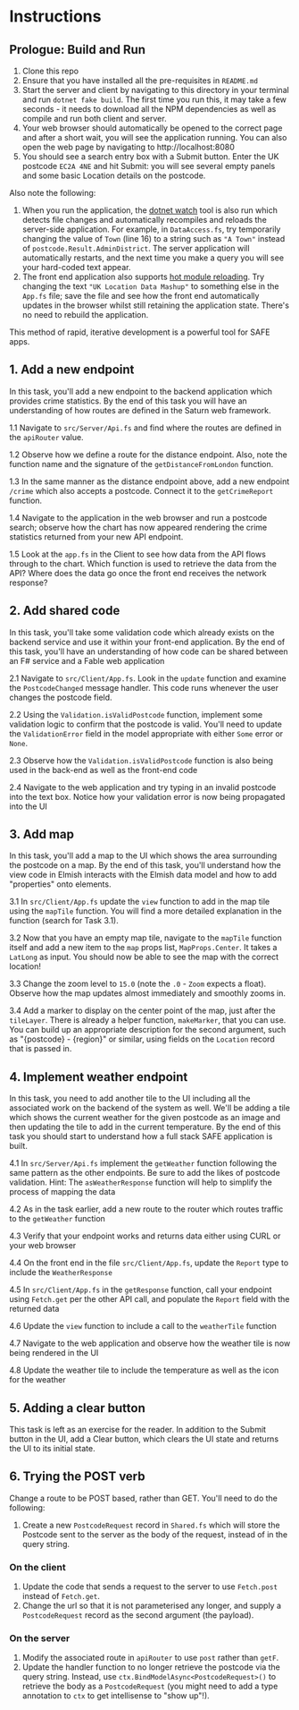 # Instructions

## Prologue: Build and Run
1. Clone this repo
1. Ensure that you have installed all the pre-requisites in `README.md`
1. Start the server and client by navigating to this directory in your terminal and run `dotnet fake build`. The first time you run this, it may take a few seconds - it needs to download all the NPM dependencies as well as compile and run both client and server.
1. Your web browser should automatically be opened to the correct page and after a short wait, you will see the application running. You can also open the web page by navigating to http://localhost:8080
1. You should see a search entry box with a Submit button. Enter the UK postcode `EC2A 4NE` and hit Submit: you will see several empty panels and some basic Location details on the postcode.

Also note the following:

1. When you run the application, the [dotnet watch](https://docs.microsoft.com/en-us/aspnet/core/tutorials/dotnet-watch) tool is also run which detects file changes and automatically recompiles and reloads the server-side application. For example, in `DataAccess.fs`, try temporarily changing the value of `Town` (line 16) to a string such as `"A Town"` instead of `postcode.Result.AdminDistrict`. The server  application will automatically restarts, and the next time you make a query you will see your hard-coded text appear.
1. The front end application also supports [hot module reloading](https://webpack.js.org/concepts/hot-module-replacement/). Try changing the text `"UK Location Data Mashup"` to something else in the `App.fs` file; save the file and see how the front end automatically updates in the browser whilst still retaining the application state. There's no need to rebuild the application.

This method of rapid, iterative development is a powerful tool for SAFE apps.

## 1. Add a new endpoint
In this task, you'll add a new endpoint to the backend application which provides crime statistics. By the end of this task you will have an understanding of how routes are defined in the Saturn web framework.

1.1 Navigate to `src/Server/Api.fs` and find where the routes are defined in the `apiRouter` value.

1.2 Observe how we define a route for the distance endpoint. Also, note the function name and the signature of the `getDistanceFromLondon` function.

1.3 In the same manner as the distance endpoint above, add a new endpoint `/crime` which also accepts a postcode. Connect it to the `getCrimeReport` function.

1.4 Navigate to the application in the web browser and run a postcode search; observe how the chart has now appeared rendering the crime statistics returned from your new API endpoint.

1.5 Look at the `app.fs` in the Client to see how data from the API flows through to the chart. Which function is used to retrieve the data from the API? Where does the data go once the front end receives the network response?

## 2. Add shared code

In this task, you'll take some validation code which already exists on the backend service and use it within your front-end application. By the end of this task, you'll have an understanding of how code can be shared between an F# service and a Fable web application

2.1 Navigate to `src/Client/App.fs`. Look in the `update` function and examine the `PostcodeChanged` message handler. This code runs whenever the user changes the postcode field.

2.2 Using the `Validation.isValidPostcode` function, implement some validation logic to confirm that the postcode is valid. You'll need to update the `ValidationError` field in the model appropriate with either `Some` error or `None`.

2.3 Observe how the `Validation.isValidPostcode` function is also being used in the back-end as well as the front-end code

2.4 Navigate to the web application and try typing in an invalid postcode into the text box. Notice how your validation error is now being propagated into the UI

## 3. Add map

In this task, you'll add a map to the UI which shows the area surrounding the postcode on a map. By the end of this task, you'll understand how the view code in Elmish interacts with the Elmish data model and how to add "properties" onto elements.

3.1 In `src/Client/App.fs` update the `view` function to add in the map tile using the `mapTile` function. You will find a more detailed explanation in the function (search for Task 3.1).

3.2 Now that you have an empty map tile, navigate to the `mapTile` function itself and add a new item to the `map` props list, `MapProps.Center`. It takes a `LatLong` as input. You should now be able to see the map with the correct location!

3.3 Change the zoom level to `15.0` (note the `.0` - `Zoom` expects a float). Observe how the map updates almost immediately and smoothly zooms in.

3.4 Add a marker to display on the center point of the map, just after the `tileLayer`. There is already a helper function, `makeMarker`, that you can use. You can build up an appropriate description for the second argument, such as "{postcode} - {region}" or similar, using fields on the `Location` record that is passed in.

## 4. Implement weather endpoint

In this task, you need to add another tile to the UI including all the associated work on the backend of the system as well. We'll be adding a tile which shows the current weather for the given postcode as an image and then updating the tile to add in the current temperature. By the end of this task you should start to understand how a full stack SAFE application is built.

4.1 In `src/Server/Api.fs` implement the `getWeather` function following the same pattern as the other endpoints. Be sure to add the likes of postcode validation. Hint: The `asWeatherResponse` function will help to simplify the process of mapping the data

4.2 As in the task earlier, add a new route to the router which routes traffic to the `getWeather` function

4.3 Verify that your endpoint works and returns data either using CURL or your web browser

4.4 On the front end in the file `src/Client/App.fs`, update the `Report` type to include the `WeatherResponse`

4.5 In `src/Client/App.fs` in the `getResponse` function, call your endpoint using `Fetch.get` per the other API call, and populate the `Report` field with the returned data

4.6 Update the `view` function to include a call to the `weatherTile` function

4.7 Navigate to the web application and observe how the weather tile is now being rendered in the UI

4.8 Update the weather tile to include the temperature as well as the icon for the weather

## 5. Adding a clear button

This task is left as an exercise for the reader. In addition to the Submit button in the UI, add a Clear button, which clears the UI state and returns the UI to its initial state.

## 6. Trying the POST verb

Change a route to be POST based, rather than GET. You'll need to do the following:

1. Create a new `PostcodeRequest` record in `Shared.fs` which will store the Postcode sent to the server as the body of the request, instead of in the query string.

### On the client
1. Update the code that sends a request to the server to use `Fetch.post` instead of `Fetch.get`.
1. Change the url so that it is not parameterised any longer, and supply a `PostcodeRequest` record as the second argument (the payload).

### On the server
1. Modify the associated route in `apiRouter` to use `post` rather than `getF`.
1. Update the handler function to no longer retrieve the postcode via the query string. Instead, use `ctx.BindModelAsync<PostcodeRequest>()` to retrieve the body as a `PostcodeRequest` (you might need to add a type annotation to `ctx` to get intellisense to "show up"!).
